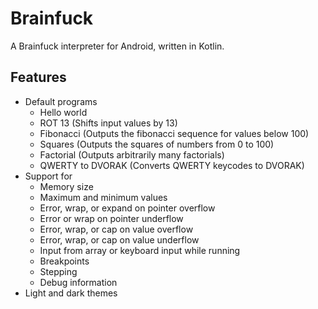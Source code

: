 # Brainfuck

A Brainfuck interpreter for Android, written in Kotlin.

## Features

- Default programs
	- Hello world
	- ROT 13 (Shifts input values by 13)
	- Fibonacci (Outputs the fibonacci sequence for values below 100)
	- Squares (Outputs the squares of numbers from 0 to 100)
	- Factorial (Outputs arbitrarily many factorials)
	- QWERTY to DVORAK (Converts QWERTY keycodes to DVORAK)
- Support for
	- Memory size
	- Maximum and minimum values
	- Error, wrap, or expand on pointer overflow
	- Error or wrap on pointer underflow
	- Error, wrap, or cap on value overflow
	- Error, wrap, or cap on value underflow
	- Input from array or keyboard input while running
	- Breakpoints 
	- Stepping
	- Debug information
- Light and dark themes	

